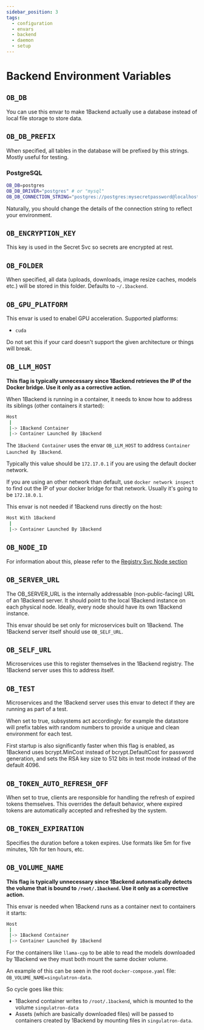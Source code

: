 ```yaml
---
sidebar_position: 3
tags:
  - configuration
  - envars
  - backend
  - daemon
  - setup
---
```


# Backend Environment Variables

## `OB_DB`

You can use this envar to make 1Backend actually use a database instead of local file storage to store data.

## `OB_DB_PREFIX`

When specified, all tables in the database will be prefixed by this strings. Mostly useful for testing.

### PostgreSQL

```sh
OB_DB=postgres
OB_DB_DRIVER="postgres" # or "mysql"
OB_DB_CONNECTION_STRING="postgres://postgres:mysecretpassword@localhost:5432/mydatabase?sslmode=disable"
```

Naturally, you should change the details of the connection string to reflect your environment.

## `OB_ENCRYPTION_KEY`

This key is used in the Secret Svc so secrets are encrypted at rest.

## `OB_FOLDER`

When specified, all data (uploads, downloads, image resize caches, models etc.) will be stored in this folder. Defaults to `~/.1backend`.

## `OB_GPU_PLATFORM`

This envar is used to enabel GPU acceleration.
Supported platforms:

- `cuda`

Do not set this if your card doesn't support the given architecture or things will break.

## `OB_LLM_HOST`

**This flag is typically unnecessary since 1Backend retrieves the IP of the Docker bridge. Use it only as a corrective action.**

When 1Backend is running in a container, it needs to know how to address its siblings (other containers it started):

```sh
Host
 |
 |-> 1Backend Container
 |-> Container Launched By 1Backend
```

The `1Backend Container` uses the envar `OB_LLM_HOST` to address `Container Launched By 1Backend`.

Typically this value should be `172.17.0.1` if you are using the default docker network.

If you are using an other network than default, use `docker network inspect` to find out the IP of your docker bridge for that network.
Usually it's going to be `172.18.0.1`.

This envar is not needed if 1Backend runs directly on the host:

```sh
Host With 1Backend
 |
 |-> Container Launched By 1Backend
```

## `OB_NODE_ID`

For information about this, please refer to the [Registry Svc Node section](/docs/built-in-services/registry-svc#node)

## `OB_SERVER_URL`

The OB_SERVER_URL is the internally addressable (non-public-facing) URL of an 1Backend server. It should point to the local 1Backend instance on each physical node. Ideally, every node should have its own 1Backend instance.

This envar should be set only for microservices built on 1Backend. The 1Backend server itself should use `OB_SELF_URL`.

## `OB_SELF_URL`

Microservices use this to register themselves in the 1Backend registry. The 1Backend server uses this to address itself.

## `OB_TEST`

Microservices and the 1Backend server uses this envar to detect if they are running as part of a test.

When set to true, subsystems act accordingly: for example the datastore will prefix tables with random numbers to provide a unique and clean environment for each test.

First startup is also significantly faster when this flag is enabled, as 1Backend uses bcrypt.MinCost instead of bcrypt.DefaultCost for password generation, and sets the RSA key size to 512 bits in test mode instead of the default 4096.

## `OB_TOKEN_AUTO_REFRESH_OFF`

When set to true, clients are responsible for handling the refresh of expired tokens themselves. This overrides the default behavior, where expired tokens are automatically accepted and refreshed by the system.

## `OB_TOKEN_EXPIRATION`

Specifies the duration before a token expires. Use formats like 5m for five minutes, 10h for ten hours, etc.

## `OB_VOLUME_NAME`

**This flag is typically unnecessary since 1Backend automatically detects the volume that is bound to `/root/.1backend`. Use it only as a corrective action.**

This envar is needed when 1Backend runs as a container next to containers it starts:

```sh
Host
 |
 |-> 1Backend Container
 |-> Container Launched By 1Backend
```

For the containers like `llama-cpp` to be able to read the models downloaded by 1Backend we they must both mount the same docker volume.

An example of this can be seen in the root `docker-compose.yaml` file: `OB_VOLUME_NAME=singulatron-data`.

So cycle goes like this:

- 1Backend container writes to `/root/.1backend`, which is mounted to the volume `singulatron-data`
- Assets (which are basically downloaded files) will be passed to containers created by 1Backend by mounting files in `singulatron-data`.
